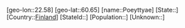 ﻿---
location: [60.65,22.58]
type: City
tags:
- geo/City


SpocWebEntityId: 33572
isDeleted: false
confidential: public

---
[geo-lon::22.58]
[geo-lat::60.65]
[name::Poeyttyae]
[State::]
[Country::[Finland](geo/Continent/Europe/Finland.md)]
[StateId::]
[Population::]
[Unknown::]

